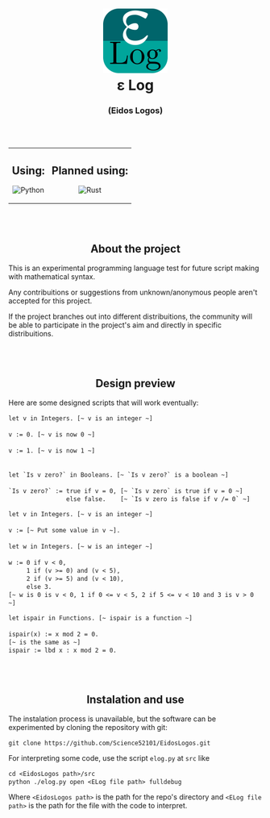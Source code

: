 <h1 align="Center">
<img src="https://raw.githubusercontent.com/Science52101/EidosLogos/refs/heads/main/ars/img/elog_logo.png" alt="ε Log" width="128" heigth="128"/><br>
ε Log
</h1>
<h3 align="center">(Eidos Logos)</h3>

<br><br>

<table align="center">
<tr>
<td>

<h2 align="center">Using:</h3>
<p align="center">
<img src="https://cdn.jsdelivr.net/gh/devicons/devicon/icons/python/python-original.svg" alt="Python" width="32" heigth="32"/>
</p>

</td>
<td>

<h2 align="center">Planned using:</h3>
<p align="center">
<img src="https://cdn.jsdelivr.net/gh/devicons/devicon/icons/rust/rust-original.svg" alt="Rust" width="32" heigth="32"/>
</p>

</td>
</tr>
</table>

<br><br>

<h2 align="center">About the project</h3>

This is an experimental programming language test for future script making with mathematical syntax.

Any contribuitions or suggestions from unknown/anonymous people aren't accepted for this project.

If the project branches out into different distribuitions, the community will be able to participate in the project's aim and directly in specific distribuitions.

<br><br>

<h2 align="center">Design preview</h3>

Here are some designed scripts that will work eventually:

```
let v in Integers. [~ v is an integer ~]

v := 0. [~ v is now 0 ~]

v := 1. [~ v is now 1 ~]


let `Is v zero?` in Booleans. [~ `Is v zero?` is a boolean ~]

`Is v zero?` := true if v = 0, [~ `Is v zero` is true if v = 0 ~]
                else false.    [~ `Is v zero is false if v /= 0` ~]
```

```
let v in Integers. [~ v is an integer ~]

v := [~ Put some value in v ~].

let w in Integers. [~ w is an integer ~]

w := 0 if v < 0,
     1 if (v >= 0) and (v < 5),
     2 if (v >= 5) and (v < 10),
     else 3.
[~ w is 0 is v < 0, 1 if 0 <= v < 5, 2 if 5 <= v < 10 and 3 is v > 0 ~]
```

```
let ispair in Functions. [~ ispair is a function ~]

ispair(x) := x mod 2 = 0.
[~ is the same as ~]
ispair := lbd x : x mod 2 = 0.
```

<br><br>

<h2 align="center">Instalation and use</h2>

The instalation process is unavailable, but the software can be experimented by cloning the repository with git: 
```
git clone https://github.com/Science52101/EidosLogos.git
```

For interpreting some code, use the script `elog.py` at `src` like
```
cd <EidosLogos path>/src
python ./elog.py open <ELog file path> fulldebug
```
Where `<EidosLogos path>` is the path for the repo's directory and `<ELog file path>` is the path for the file with the code to interpret.
